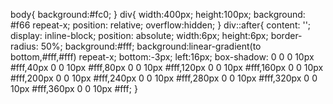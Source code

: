 body{
  background:#fc0;
}
div{
            width:400px;
            height:100px;
            background: #f66 repeat-x;
            position: relative;
            overflow:hidden;
                    }
        div::after{
            content: '';
            display: inline-block;
            position: absolute;
            width:6px;
            height:6px;
            border-radius: 50%;
            background:#fff;
            background:linear-gradient(to bottom,#fff,#fff) repeat-x;
            bottom:-3px;
            left:16px;
            box-shadow: 0 0 0 10px #fff,40px 0 0 10px #fff,80px 0 0 10px #fff,120px 0 0 10px #fff,160px 0 0 10px #fff,200px 0 0 10px #fff,240px 0 0 10px #fff,280px 0 0 10px #fff,320px 0 0 10px #fff,360px 0 0 10px #fff;
                    }
